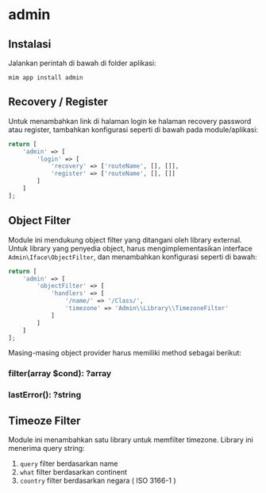 # admin

## Instalasi

Jalankan perintah di bawah di folder aplikasi:

```
mim app install admin
```

## Recovery / Register

Untuk menambahkan link di halaman login ke halaman recovery password atau
register, tambahkan konfigurasi seperti di bawah pada module/aplikasi:

```php
return [
    'admin' => [
        'login' => [
            'recovery' => ['routeName', [], []],
            'register' => ['routeName', [], []]
        ]
    ]
];
```

## Object Filter

Module ini mendukung object filter yang ditangani oleh library external.
Untuk library yang penyedia object, harus mengimplementasikan interface
`Admin\Iface\ObjectFilter`, dan menambahkan konfigurasi seperti di bawah:

```php
return [
    'admin' => [
        'objectFilter' => [
            'handlers' => [
                '/name/' => '/Class/',
                'timezone' => 'Admin\\Library\\TimezoneFilter'
            ]
        ]
    ]
];
```

Masing-masing object provider harus memiliki method sebagai berikut:

### filter(array $cond): ?array

### lastError(): ?string

## Timeoze Filter

Module ini menambahkan satu library untuk memfilter timezone. Library ini menerima
query string:

1. `query` filter berdasarkan name
1. `what` filter berdasarkan continent
1. `country` filter berdasarkan negara ( ISO 3166-1 )